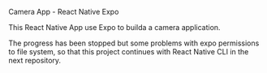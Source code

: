 Camera App - React Native Expo

This React Native App use Expo to builda a camera application.

The progress has been stopped but some problems with expo permissions to file system, so that this project continues with React Native CLI in the next repository.